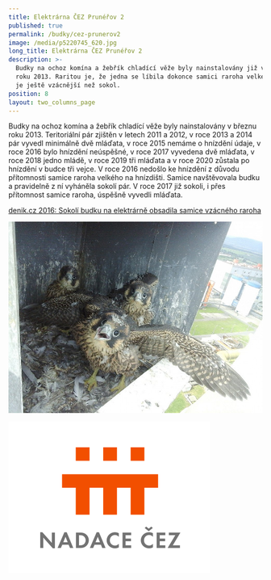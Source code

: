 ```yaml
---
title: Elektrárna ČEZ Prunéřov 2
published: true
permalink: /budky/cez-prunerov2
image: /media/p5220745_620.jpg
long_title: Elektrárna ČEZ Prunéřov 2
description: >-
  Budky na ochoz komína a žebřík chladící věže byly nainstalovány již v březnu
  roku 2013. Raritou je, že jedna se líbila dokonce samici raroha velkého, který
  je ještě vzácnější než sokol. 
position: 8
layout: two_columns_page
---
```

Budky na ochoz komína a žebřík chladící věže byly nainstalovány v březnu roku 2013. Teritoriální pár zjištěn v letech 2011 a 2012, v roce 2013 a 2014 pár vyvedl minimálně dvě mláďata, v roce 2015 nemáme o hnízdění údaje, v roce 2016 bylo hnízdění neúspěšné, v roce 2017 vyvedena dvě mláďata, v roce 2018 jedno mládě, v roce 2019 tři mláďata a v roce 2020 zůstala po hnízdění v budce tři vejce. V roce 2016 nedošlo ke hnízdění z důvodu přítomnosti samice raroha velkého na hnízdišti. Samice navštěvovala budku a pravidelně z ní vyháněla sokolí pár. V roce 2017 již sokoli, i přes přítomnost samice raroha, úspěšně vyvedli mláďata.

[denik.cz 2016: Sokolí budku na elektrárně obsadila samice vzácného raroha](https://www.denik.cz/ustecky-kraj/sokoli-budku-na-elektrarne-obsadila-samice-vzacneho-raroha-20160725.html)

![](/media/tusimice2_galerie-980.jpg)



![](/media/nadacecez.png)
